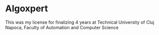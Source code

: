 # Algoxpert
This was my license for finalizing 4 years at Technical University of Cluj Napoca, Faculty of Automation and Computer Science
